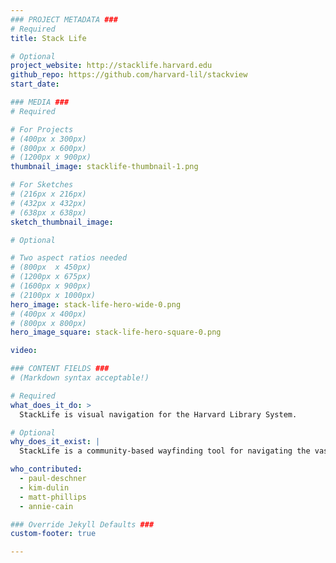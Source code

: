 ```yaml
---
### PROJECT METADATA ###
# Required
title: Stack Life

# Optional
project_website: http://stacklife.harvard.edu
github_repo: https://github.com/harvard-lil/stackview
start_date:

### MEDIA ###
# Required

# For Projects
# (400px x 300px)
# (800px x 600px)
# (1200px x 900px)
thumbnail_image: stacklife-thumbnail-1.png

# For Sketches
# (216px x 216px)
# (432px x 432px)
# (638px x 638px)
sketch_thumbnail_image:

# Optional

# Two aspect ratios needed
# (800px  x 450px)
# (1200px x 675px)
# (1600px x 900px)
# (2100px x 1000px)
hero_image: stack-life-hero-wide-0.png
# (400px x 400px)
# (800px x 800px)
hero_image_square: stack-life-hero-square-0.png

video:

### CONTENT FIELDS ###
# (Markdown syntax acceptable!)

# Required
what_does_it_do: >
  StackLife is visual navigation for the Harvard Library System.

# Optional
why_does_it_exist: |
  StackLife is a community-based wayfinding tool for navigating the vast resources of the combined Harvard Library System. StackLife uses the Stack View plugin to visualize the collections.

who_contributed:
  - paul-deschner
  - kim-dulin
  - matt-phillips
  - annie-cain

### Override Jekyll Defaults ###
custom-footer: true

---
```


